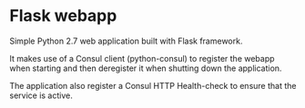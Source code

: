 # Flask webapp

Simple Python 2.7 web application built with Flask framework.

It makes use of a Consul client (python-consul) to register the webapp when starting and then deregister it when shutting down the application.

The application also register a Consul HTTP Health-check to ensure that the service is active.
